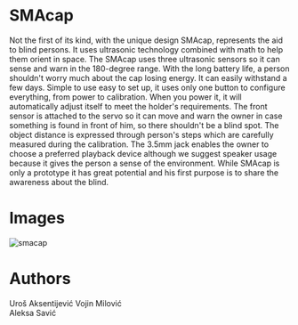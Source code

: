 # SMAcap
Not the first of its kind, with the unique design SMAcap, represents the aid to blind persons. It uses ultrasonic technology combined with math to help them orient in space. The SMAcap uses three ultrasonic sensors so it can sense and warn in the 180-degree range. With the long battery life, a person shouldn't worry much about the cap losing energy. It can easily withstand a few days. Simple to use easy to set up, it uses only one button to configure everything, from power to calibration. When you power it, it will automatically adjust itself to meet the holder's requirements. The front sensor is attached to the servo so it can move and warn the owner in case something is found in front of him, so there shouldn't be a blind spot. The object distance is expressed through person's steps which are carefully measured during the calibration. The 3.5mm jack enables the owner to choose a preferred playback device although we suggest speaker usage because it gives the person a sense of the environment.  While SMAcap is only a prototype it has great potential and his first purpose is to share the awareness about the blind.

# Images
![smacap](https://i.imgur.com/3sH7nSk.jpg)

# Authors
Uroš Aksentijević
Vojin Milović  
Aleksa Savić  
